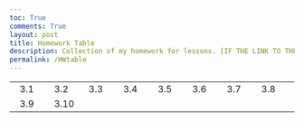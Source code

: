 ```yaml
---
toc: True
comments: True
layout: post
title: Homework Table
description: Collection of my homework for lessons. [IF THE LINK TO THE COMPILER DOESN'T WORK, PLEASE OPEN IN NEW WINDOW OR DIFFERENT BROWSER!]
permalink: /HWtable
---
```



<html lang="en">
<head>
    <meta charset="UTF-8">
    <meta name="viewport" content="width=device-width, initial-scale=1.0">
    <style>
        .dropdown {
            position: relative;
            display: inline-block;
            margin: 0 10px;
        }
        .dropdown-content {
            display: none;
            position: absolute;
            background-color: #f9f9f9;
            min-width: 160px;
            box-shadow: 0px 8px 16px 0px rgba(0,0,0,0.2);
            z-index: 1;
        }
        .dropdown:hover .dropdown-content {
            display: block;
        }
        .dropdown-content a {
            color: black;
            padding: 12px 16px;
            text-decoration: none;
            display: block;
        }
        .dropdown-content a:hover {
            background-color: #f1f1f1;
        }
    </style>
</head>
<body>

<table cellpadding="10">
    <tr>
        <td class="dropdown">
            <a>3.1</a>
            <div class="dropdown-content">
                <a href="{{site.baseurl}}/Python_Hacks_3_1">Python Hacks</a>
                <a href="{{site.baseurl}}/Javascript_Hacks_3_1">Javascript Hacks</a>
            </div>
        </td>
        <td class="dropdown">
            <a>3.2</a>
            <div class="dropdown-content">
                <a href="{{site.baseurl}}/Python_Hacks_3_2">Python Hacks</a>
                <a href="{{site.baseurl}}/Javascript_Hacks_3_2">Javascript Hacks</a>
            </div>
        </td>
        <td class="dropdown">
            <a>3.3</a>
            <div class="dropdown-content">
                <a href="{{site.baseurl}}/Python_Hacks_3_3">Python Hacks</a>
                <a href="{{site.baseurl}}/Javascript_Hacks_3_3">Javascript Hacks</a>
            </div>
        </td>
        <td class="dropdown">
            <a>3.4</a>
            <div class="dropdown-content">
                <a href="{{site.baseurl}}/Hacks_3_4">Hacks</a>
            </div>
        </td>
        <td class="dropdown">
            <a>3.5</a>
            <div class="dropdown-content">
                <a href="{{site.baseurl}}/Python_Hacks_3_5">Python Hacks</a>
                <a href="{{site.baseurl}}/Javascript_Hacks_3_5">Javascript Hacks</a>
            </div>
        </td>
        <td class="dropdown">
            <a>3.6</a>
            <div class="dropdown-content">
                <a href="{{site.baseurl}}/Python_Hacks_3_6">Python Hacks</a>
                <a href="{{site.baseurl}}/Javascript_Hacks_3_6">Javascript Hacks</a>
            </div>
        </td>
        <td class="dropdown">
            <a>3.7</a>
            <div class="dropdown-content">
                <a href="{{site.baseurl}}/Python_Hacks_3_7">Python Hacks</a>
                <a href="{{site.baseurl}}/Javascript_Hacks_3_7">Javascript Hacks</a>
            </div>
        </td>
        <td class="dropdown">
            <a>3.8</a>
            <div class="dropdown-content">
                <a href="{{site.baseurl}}/Hacks_3_8">Hacks</a>
            </div>
        </td>
        <td class="dropdown">
            <a>3.9</a>
            <div class="dropdown-content">
                <a href="#">Python Hacks</a>
                <a href="#">Javascript Hacks</a>
            </div>
        </td>
        <td class="dropdown">
            <a>3.10</a>
            <div class="dropdown-content">
                <a href="{{site.baseurl}}/Homework_Hacks_3_10">Homework Hacks</a>
                <a href="{{site.baseurl}}/Popcorn_Hacks_3_10">Popcorn Hacks</a>
            </div>
        </td>
    </tr>
</table>

</body>
</html>

 






<script src="https://utteranc.es/client.js"
        repo="nighthawkcoders/zafeer_2025"
        issue-term="title"
        label="blogpost-comment"
        theme="github-light"
        crossorigin="anonymous"
        async>
</script>
